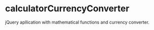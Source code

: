 # calculatorCurrencyConverter
jQuery apllication with mathematical functions and currency converter.
